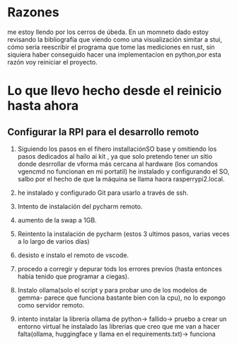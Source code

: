 # Razones 
me estoy llendo por los cerros de úbeda. En un momneto dado estoy revisando la bibliografía que viendo como una visualización simitar a stui, cómo sería reescribir el programa que tome las mediciones en rust, sin siquiera  haber conseguido hacer una implementacíon en python,por esta razón voy  reiniciar el proyecto.
# Lo que llevo hecho desde el reinicio hasta ahora
## Configurar la RPI para el desarrollo remoto
1. Siguiendo los pasos en el fihero installaciónSO base y  omitiendo los pasos dedicados al hailo ai kit , ya que solo pretendo tener un sitio donde desrrollar de vforma más cercana al hardware (los comandos vgencmd no funcionan en mi portatil) he instalado y configurando el SO, salbo por el hecho de que la máquina se llama haora rasperrypi2.local. 
2. he instalado y configurado Git para usarlo a través de ssh.

3. Intento de instalación del pycharm remoto.
4. aumento de la swap a 1GB.
5. Reintento la instalación de pycharm (estos 3 ultimos pasos, varias veces a lo largo de varios días)
6. desisto e instalo el remoto de vscode.
7. procedo a corregir y depurar tods los errores previos (hasta entonces habia tenido que programar a ciegas).
8. Instalo ollama(solo el script y para probar uno de los modelos de gemma- parece que funciona bastante bien con la cpu), no lo expongo como servidor remoto.
9. intento instalar la librería ollama de python-> fallido-> pruebo a crear un entorno virtual he instalado las librerias que creo que me van a hacer falta(ollama, huggingface y llama en el requirements.txt)-> funciona 


